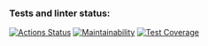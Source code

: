 ### Tests and linter status:
[![Actions Status](https://github.com/vmanannikov/java-project-71/actions/workflows/hexlet-check.yml/badge.svg)](https://github.com/vmanannikov/java-project-71/actions)
[![Maintainability](https://api.codeclimate.com/v1/badges/646be42acbc7897fa303/maintainability)](https://codeclimate.com/github/vmanannikov/java-project-71/maintainability)
[![Test Coverage](https://api.codeclimate.com/v1/badges/ea713e0ba86518f1a299/test_coverage)](https://codeclimate.com/github/vmanannikov/java-project-71/test_coverage)

